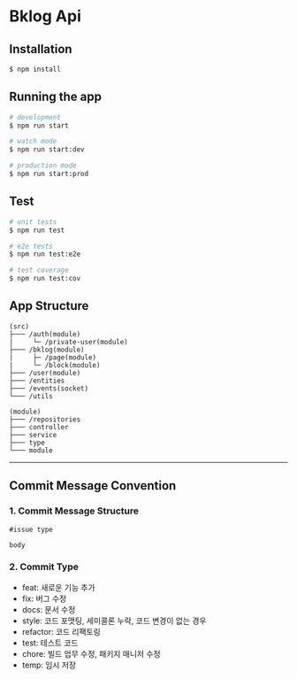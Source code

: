 # Bklog Api

## Installation

```bash
$ npm install
```

## Running the app

```bash
# development
$ npm run start

# watch mode
$ npm run start:dev

# production mode
$ npm run start:prod
```

## Test

```bash
# unit tests
$ npm run test

# e2e tests
$ npm run test:e2e

# test coverage
$ npm run test:cov
```

## App Structure
```
(src)
├─── /auth(module)
|     └─ /private-user(module)
├─── /bklog(module)
|     ├─ /page(module)
|     └─ /block(module)
├─── /user(module)
├─── /entities
├─── /events(socket)
└─── /utils
```

```
(module)
├─── /repositories
├─── controller
├─── service
├─── type
└─── module
```
---


## Commit Message Convention

### 1. Commit Message Structure
```
#issue type

body
```


### 2. Commit Type
+ feat: 새로운 기능 추가
+ fix: 버그 수정
+ docs: 문서 수정
+ style: 코드 포맷팅, 세미콜론 누락, 코드 변경이 없는 경우
+ refactor: 코드 리팩토링
+ test: 테스트 코드
+ chore: 빌드 업무 수정, 패키지 매니저 수정
+ temp: 임시 저장 
